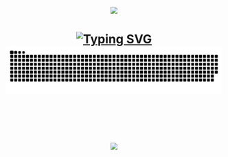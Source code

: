 <p align="center">  
<img src="https://komarev.com/ghpvc/?username=preciated">
</p>

  
<h1 align="center">
    <a href="https://git.io/typing-svg">
      <img src="https://readme-typing-svg.demolab.com?font=Smooch&size=40&pause=1000&color=F700DD&random=false&width=435&lines=Welcome+to+my+page;I+do+not+code." alt="Typing SVG" />
    </a>

<div align="center">
  <picture>
    <source media="(prefers-color-scheme: dark)" srcset="https://raw.githubusercontent.com/platane/platane/output/github-contribution-grid-snake-dark.svg">
    <source media="(prefers-color-scheme: light)" srcset="https://raw.githubusercontent.com/platane/platane/output/github-contribution-grid-snake.svg">
    <img alt="github contribution grid snake animation" src="https://raw.githubusercontent.com/platane/platane/output/github-contribution-grid-snake.svg">
  </picture>
</div>

<p align="center">
  <br><br>
  <img src="https://discord.c99.nl/widget/theme-4/109390881685032960.png">
</p>
